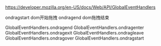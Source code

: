 https://developer.mozilla.org/en-US/docs/Web/API/GlobalEventHandlers

ondragstart dom开始拖拽
ondragend dom拖拽结束

GlobalEventHandlers.ondragend
GlobalEventHandlers.ondragenter
GlobalEventHandlers.ondragexit
GlobalEventHandlers.ondragleave
GlobalEventHandlers.ondragover
GlobalEventHandlers.ondragstart